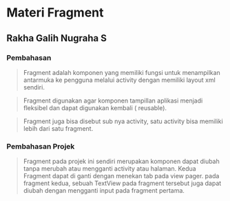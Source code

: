# Materi Fragment
## Rakha Galih Nugraha S
### Pembahasan
> Fragment adalah komponen yang memiliki fungsi untuk menampilkan antarmuka ke
pengguna melalui activity dengan memiliki layout xml sendiri.

> Fragment digunakan agar
komponen tampillan aplikasi menjadi fleksibel dan dapat digunakan kembali ( reusable). 

> Fragment juga bisa disebut sub nya activity, satu activity bisa memiliki lebih dari satu fragment.

### Pembahasan Projek
> Fragment pada projek ini sendiri merupakan komponen dapat diubah tanpa merubah atau mengganti activity atau halaman. Kedua Fragment dapat di ganti dengan menekan tab pada view pager. pada fragment kedua, sebuah TextView pada fragment tersebut juga dapat diubah dengan mengganti input pada fragment pertama. 
